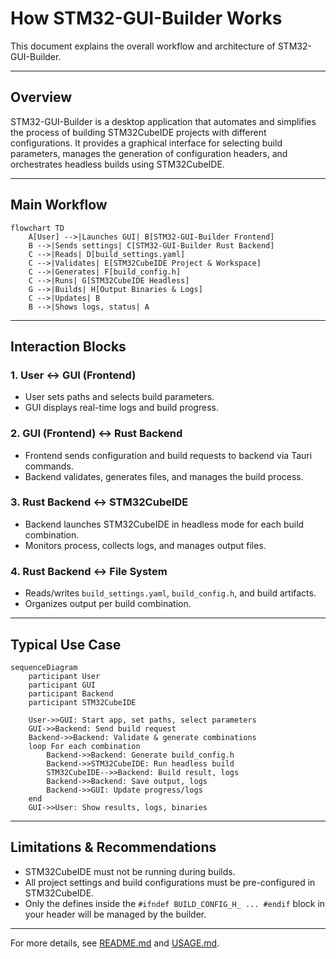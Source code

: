 # How STM32-GUI-Builder Works

This document explains the overall workflow and architecture of STM32-GUI-Builder.

---

## Overview

STM32-GUI-Builder is a desktop application that automates and simplifies the process of building STM32CubeIDE projects with different configurations. It provides a graphical interface for selecting build parameters, manages the generation of configuration headers, and orchestrates headless builds using STM32CubeIDE.

---

## Main Workflow

```mermaid
flowchart TD
    A[User] -->|Launches GUI| B[STM32-GUI-Builder Frontend]
    B -->|Sends settings| C[STM32-GUI-Builder Rust Backend]
    C -->|Reads| D[build_settings.yaml]
    C -->|Validates| E[STM32CubeIDE Project & Workspace]
    C -->|Generates| F[build_config.h]
    C -->|Runs| G[STM32CubeIDE Headless]
    G -->|Builds| H[Output Binaries & Logs]
    C -->|Updates| B
    B -->|Shows logs, status| A
```

---

## Interaction Blocks

### 1. User ↔️ GUI (Frontend)
- User sets paths and selects build parameters.
- GUI displays real-time logs and build progress.

### 2. GUI (Frontend) ↔️ Rust Backend
- Frontend sends configuration and build requests to backend via Tauri commands.
- Backend validates, generates files, and manages the build process.

### 3. Rust Backend ↔️ STM32CubeIDE
- Backend launches STM32CubeIDE in headless mode for each build combination.
- Monitors process, collects logs, and manages output files.

### 4. Rust Backend ↔️ File System
- Reads/writes `build_settings.yaml`, `build_config.h`, and build artifacts.
- Organizes output per build combination.

---

## Typical Use Case

```mermaid
sequenceDiagram
    participant User
    participant GUI
    participant Backend
    participant STM32CubeIDE

    User->>GUI: Start app, set paths, select parameters
    GUI->>Backend: Send build request
    Backend->>Backend: Validate & generate combinations
    loop For each combination
        Backend->>Backend: Generate build_config.h
        Backend->>STM32CubeIDE: Run headless build
        STM32CubeIDE-->>Backend: Build result, logs
        Backend->>Backend: Save output, logs
        Backend->>GUI: Update progress/logs
    end
    GUI->>User: Show results, logs, binaries
```

---

## Limitations & Recommendations

- STM32CubeIDE must not be running during builds.
- All project settings and build configurations must be pre-configured in STM32CubeIDE.
- Only the defines inside the `#ifndef BUILD_CONFIG_H_ ... #endif` block in your header will be managed by the builder.

---

For more details, see [README.md](./README.md) and [USAGE.md](./USAGE.md).
